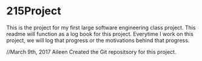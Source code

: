 # 215Project
This is the project for my first large software engineering class project. 
This readme will function as a log book for this project. Everytime I work on this project, we will log that progress or the motivations behind that progress. 

//March 9th, 2017
Aileen 
Created the Git repositsory for this project. 
